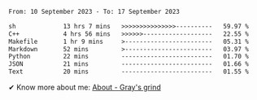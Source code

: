 <!--START_SECTION:waka-->

```txt
From: 10 September 2023 - To: 17 September 2023

sh             13 hrs 7 mins   >>>>>>>>>>>>>>>----------   59.97 %
C++            4 hrs 56 mins   >>>>>>-------------------   22.55 %
Makefile       1 hr 9 mins     >------------------------   05.31 %
Markdown       52 mins         >------------------------   03.97 %
Python         22 mins         -------------------------   01.70 %
JSON           21 mins         -------------------------   01.66 %
Text           20 mins         -------------------------   01.55 %
```

<!--END_SECTION:waka-->

<!-- [![grayxu's github stats](https://github-readme-stats.vercel.app/api?username=grayxu&count_private=true&show_icons=true)](https://github.com/grayxu) -->

✔ Know more about me: [About - Gray's grind](https://www.grayxu.cn/)
